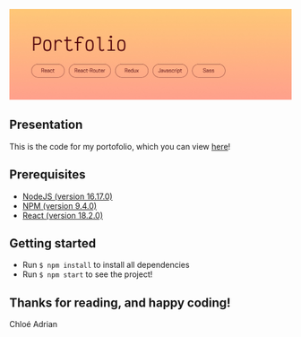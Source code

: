 ![Banner](READMEbanner.jpg)

## Presentation
This is the code for my portofolio, which you can view [here](https://chloeadrian.dev/)!

## Prerequisites
- [NodeJS (version 16.17.0)](https://nodejs.org/en/)
- [NPM (version 9.4.0)](https://www.npmjs.com/)
- [React (version 18.2.0)](https://react.dev/)

## Getting started
- Run `$ npm install` to install all dependencies
- Run `$ npm start` to see the project!

## Thanks for reading, and happy coding!  
Chloé Adrian